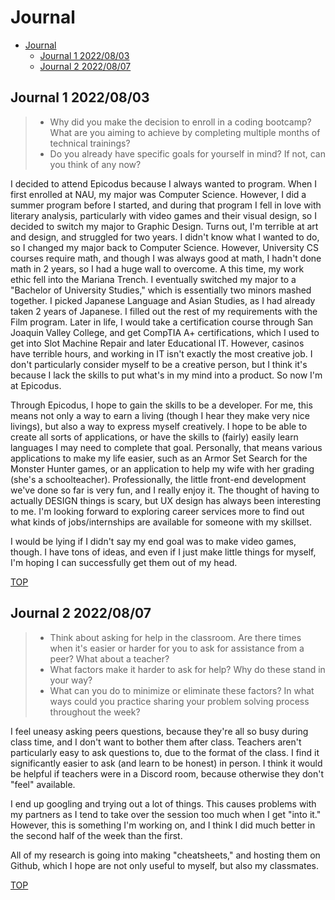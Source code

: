 # Journal

- [Journal](#journal)
  - [Journal 1 2022/08/03](#journal-1-20220803)
  - [Journal 2 2022/08/07](#journal-2-20220807)

## Journal 1 2022/08/03

>- Why did you make the decision to enroll in a coding bootcamp? What are you aiming to achieve by completing multiple months of technical trainings?
>- Do you already have specific goals for yourself in mind? If not, can you think of any now?

I decided to attend Epicodus because I always wanted to program. When I first enrolled at NAU, my major was Computer Science. However, I did a summer program before I started, and during that program I fell in love with literary analysis, particularly with video games and their visual design, so I decided to switch my major to Graphic Design. Turns out, I'm terrible at art and design, and struggled for two years. I didn't know what I wanted to do, so I changed my major back to Computer Science. However, University CS courses require math, and though I was always good at math, I hadn't done math in 2 years, so I had a huge wall to overcome. A this time, my work ethic fell into the Mariana Trench. I eventually switched my major to a "Bachelor of University Studies," which is essentially two minors mashed together. I picked Japanese Language and Asian Studies, as I had already taken 2 years of Japanese. I filled out the rest of my requirements with the Film program. Later in life, I would take a certification course through San Joaquin Valley College, and get CompTIA A+ certifications, which I used to get into Slot Machine Repair and later Educational IT. However, casinos have terrible hours, and working in IT isn't exactly the most creative job. I don't particularly consider myself to be a creative person, but I think it's because I lack the skills to put what's in my mind into a product. So now I'm at Epicodus.

Through Epicodus, I hope to gain the skills to be a developer. For me, this means not only a way to earn a living (though I hear they make very nice livings), but also a way to express myself creatively. I hope to be able to create all sorts of applications, or have the skills to (fairly) easily learn languages I may need to complete that goal. Personally, that means various applications to make my life easier, such as an Armor Set Search for the Monster Hunter games, or an application to help my wife with her grading (she's a schoolteacher). Professionally, the little front-end development we've done so far is very fun, and I really enjoy it. The thought of having to actually DESIGN things is scary, but UX design has always been interesting to me. I'm looking forward to exploring career services more to find out what kinds of jobs/internships are available for someone with my skillset.

I would be lying if I didn't say my end goal was to make video games, though. I have tons of ideas, and even if I just make little things for myself, I'm hoping I can successfully get them out of my head.

[TOP](#journal)

## Journal 2 2022/08/07

>- Think about asking for help in the classroom. Are there times when it's easier or harder for you to ask for assistance from a peer? What about a teacher?
>- What factors make it harder to ask for help? Why do these stand in your way?
>- What can you do to minimize or eliminate these factors? In what ways could you practice sharing your problem solving process throughout the week?

I feel uneasy asking peers questions, because they're all so busy during class time, and I don't want to bother them after class. Teachers aren't particularly easy to ask questions to, due to the format of the class. I find it significantly easier to ask (and learn to be honest) in person. I think it would be helpful if teachers were in a Discord room, because otherwise they don't "feel" available. 

I end up googling and trying out a lot of things. This causes problems with my partners as I tend to take over the session too much when I get "into it." However, this is something I'm working on, and I think I did much better in the second half of the week than the first.

All of my research is going into making "cheatsheets," and hosting them on Github, which I hope are not only useful to myself, but also my classmates.

[TOP](#journal)